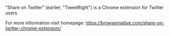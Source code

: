 "Share on Twitter" (earlier, "TweetRight") is a Chrome extension for Twitter users.

For more information visit homepage: https://browsernative.com/share-on-twitter-chrome-extension/
